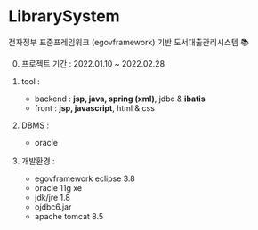 # LibrarySystem 

전자정부 표준프레임워크 (egovframework) 기반 도서대출관리시스템 📚

0. 프로젝트 기간 :
   2022.01.10 ~ 2022.02.28

1. tool : 
   * backend : <b>jsp, java, spring (xml)</b>, jdbc & <b>ibatis</b>
   * front : <b>jsp, javascript</b>, html & css
   
2. DBMS : 
   * oracle
   
3. 개발환경 :
   * egovframework eclipse 3.8 
   * oracle 11g xe
   * jdk/jre 1.8
   * ojdbc6.jar
   * apache tomcat 8.5 
